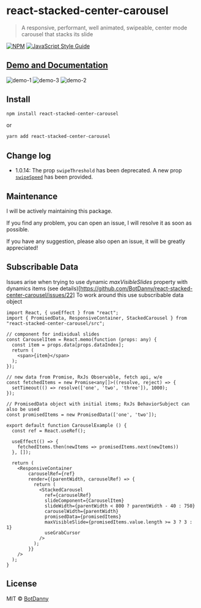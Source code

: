 # react-stacked-center-carousel

> A responsive, performant, well animated, swipeable, center mode carousel that stacks its slide

[![NPM](https://img.shields.io/npm/v/react-stacked-center-carousel.svg)](https://www.npmjs.com/package/react-stacked-center-carousel) [![JavaScript Style Guide](https://img.shields.io/badge/code_style-standard-brightgreen.svg)](https://standardjs.com)

## [Demo and Documentation](https://botdanny.github.io/react-stacked-center-carousel/#/)
![demo-1](https://user-images.githubusercontent.com/46267462/125190404-f604eb80-e20a-11eb-8bfe-4de76094e583.gif)
![demo-3](https://user-images.githubusercontent.com/46267462/125190561-ca363580-e20b-11eb-9ecf-9ac17bb11466.gif)
![demo-2](https://user-images.githubusercontent.com/46267462/125190407-f7ceaf00-e20a-11eb-80a5-0304da2365ca.gif)


## Install

```bash
npm install react-stacked-center-carousel
```

or

```bash
yarn add react-stacked-center-carousel
```

## Change log

- 1.0.14: The prop `swipeThreshold` has been deprecated. A new prop [`swipeSpeed`](https://botdanny.github.io/react-stacked-center-carousel/#/StackedCarousel) has been provided. 

## Maintenance

I will be actively maintaining this package. 

If you find any problem, you can open an issue, I will resolve it as soon as possible.

If you have any suggestion, please also open an issue, it will be greatly appreciated! 

## Subscribable Data
Issues arise when trying to use dynamic *maxVisibleSlides* property with dynamics items 
(see details)[https://github.com/BotDanny/react-stacked-center-carousel/issues/22]
To work around this use subscribable data object 
```
import React, { useEffect } from "react";
import { PromisedData, ResponsiveContainer, StackedCarousel } from "react-stacked-center-carousel/src";

// component for individual slides
const CarouselItem = React.memo(function (props: any) {
  const item = props.data[props.dataIndex];
  return (
    <span>{item}</span>
  );
});

// new data from Promise, RxJs Observable, fetch api, w/e
const fetchedItems = new Promise<any[]>((resolve, reject) => {
  setTimeout(() => resolve(['one', 'two', 'three']), 1000);
});

// PromisedData object with initial items; RxJs BehaviorSubject can also be used
const promisedItems = new PromisedData(['one', 'two']);

export default function CarouselExample () {
  const ref = React.useRef();

  useEffect(() => {
    fetchedItems.then(newItems => promisedItems.next(newItems))
  }, []);

  return (
    <ResponsiveContainer
        carouselRef={ref}
        render={(parentWidth, carouselRef) => {
          return (
            <StackedCarousel
              ref={carouselRef}
              slideComponent={CarouselItem}
              slideWidth={parentWidth < 800 ? parentWidth - 40 : 750}
              carouselWidth={parentWidth}
              promisedData={promisedItems}
              maxVisibleSlide={promisedItems.value.length >= 3 ? 3 : 1}
              useGrabCursor
            />
          );
        }}
    />
  );
}
```

## License

MIT © [BotDanny](https://github.com/BotDanny)
